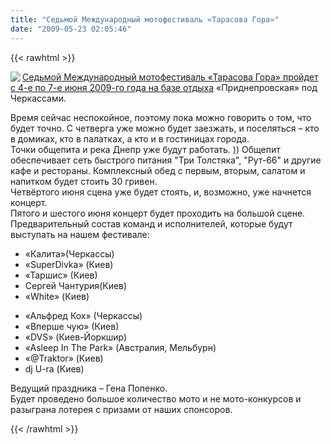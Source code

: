 ```yaml
---
title: "Седьмой Международный мотофестиваль «Тарасова Гора»"
date: "2009-05-23 02:05:46"
---
```

{{< rawhtml >}}
<p><a href="http://www.tarasova-gora.com.ua/index.php?categoryid=34"><img src="/images/stories/news/poster2_TG_2009.jpg" border="0" align="left" /></a><a href="http://www.tarasova-gora.com.ua/index.php?categoryid=21" target="blank">Седьмой Международный мотофестиваль «Тарасова Гора» пройдет с 4-е по 7-е июня 2009-го года на базе отдыха</a> «Приднепровская» под Черкассами.</p>


<p>Время сейчас неспокойное, поэтому пока можно говорить о том, что будет точно. С четверга уже можно будет заезжать, и поселяться – кто в домиках, кто в палатках, а кто и в гостиницах города.<br /> Точки общепита и река Днепр уже будут работать. )) Общепит обеспечивает сеть быстрого питания "Три Толстяка", "Рут-66" и другие кафе и рестораны. Комплексный обед с первым, вторым, салатом и напитком будет стоить 30 гривен.<br /> Четвёртого июня сцена уже будет стоять, и, возможно, уже начнется концерт. <br /> Пятого и шестого июня концерт будет проходить на большой сцене. Предварительный состав команд и исполнителей, которые будут выступать на нашем фестивале:</p>
<ul>
<li>«Калита»(Черкассы)</li>
<li>«SuperDivka» (Киев)</li>
<li>«Таршис» (Киев)</li>
<li>Сергей Чантурия(Киев)</li>
<li>«White» (Киев)</li>
</ul>
<ul>
<li>«Альфред Кох» (Черкассы)</li>
<li>«Вперше чую» (Киев)</li>
<li>«DVS» (Киев-Йоркшир)</li>
<li>«Asleep In The Park» (Австралия, Мельбурн)</li>
<li>«@Traktor» (Киев) </li>
<li>dj U-ra (Киев)</li>
</ul>
<p>Ведущий праздника – Гена Попенко. <br /> Будет проведено большое количество мото и не мото-конкурсов и разыграна лотерея с призами от наших спонсоров.</p>
{{< /rawhtml >}}
